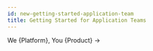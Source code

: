 ```yaml
---
id: new-getting-started-application-team
title: Getting Started for Application Teams    
---
```

We {Platform}, You {Product} →